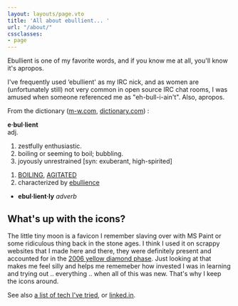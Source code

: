 ```yaml
---
layout: layouts/page.vto
title: 'All about ebullient... '
url: "/about/"
cssclasses: 
- page
---
```

<p>Ebullient is one of my favorite words, and if you know me at all, you'll know it's apropos. </p>

<p>I've frequently used &#8216;ebullient' as my <span class="caps">IRC</span> nick, and as women are (unfortunately still) not very common in open source <span class="caps">IRC</span> chat rooms, I was amused when someone referenced me as "eh-bull-i-ain't". Also, apropos. </p>
<!--more-->
<p>From the dictionary (<a href="https://www.merriam-webster.com/cgi-bin/dictionary?book=Dictionary&amp;va=ebullient&amp;x=0&amp;y=0">m-w.com</a>, <a href="https://dictionary.reference.com/search?q=ebullient">dictionary.com</a>) :</p>

<p><strong>e&#183;bul&#183;lient</strong><br />
adj.</p>

<ol>
  <li>zestfully enthusiastic.</li>
  <li>boiling or seeming to boil; bubbling.</li>
  <li>joyously unrestrained [syn: exuberant, high-spirited]</li>
</ol>

<ol>
  <li><a href="https://www.merriam-webster.com/cgi-bin/dictionary?book=Dictionary&amp;va=boiling"><span class="caps">BOILING</span></a>, <a href="https://www.merriam-webster.com/cgi-bin/dictionary?book=Dictionary&amp;va=agitated"><span class="caps">AGITATED</span></a></li>
  <li>characterized by <a href="https://www.merriam-webster.com/cgi-bin/dictionary?book=Dictionary&amp;va=ebullience">ebullience</a></li>
</ol>

<ul>
  <li><b>ebul·lient·ly</b> <i>adverb</i></li>
</ul>

<h2>What's up with the icons?</h2>

<p>The little tiny moon is a favicon I remember slaving over with MS Paint or some ridiculous thing
back in the stone ages. I think I used it on scrappy websites that I made here and
there, they were definitely present and accounted for in the
<a href="/images/looks/yellow.diamonds.png">2006 yellow diamond phase</a>. Just looking
at that makes me feel silly and helps me rememeber how invested I was in learning
and trying out .. everything .. when all of this was new. That's why I keep the icons
around.</p>

<p>See also <a href="/skills">a list of tech I've tried</a>, or <a href="https://www.linkedin.com/in/erinschnabel/">linked.in</a>.